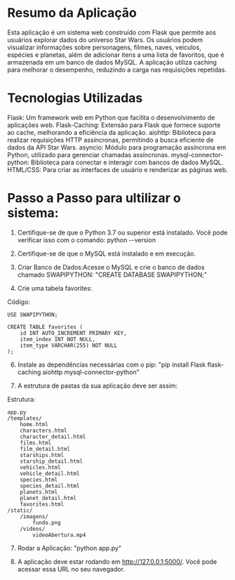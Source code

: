 # Resumo da Aplicação
Esta aplicação é um sistema web construído com Flask que permite aos usuários explorar dados do universo Star Wars. Os usuários podem visualizar informações sobre personagens, filmes, naves, veículos, espécies e planetas, além de adicionar itens a uma lista de favoritos, que é armazenada em um banco de dados MySQL. A aplicação utiliza caching para melhorar o desempenho, reduzindo a carga nas requisições repetidas.

# Tecnologias Utilizadas
Flask: Um framework web em Python que facilita o desenvolvimento de aplicações web.
Flask-Caching: Extensão para Flask que fornece suporte ao cache, melhorando a eficiência da aplicação.
aiohttp: Biblioteca para realizar requisições HTTP assíncronas, permitindo a busca eficiente de dados da API Star Wars.
asyncio: Módulo para programação assíncrona em Python, utilizado para gerenciar chamadas assíncronas.
mysql-connector-python: Biblioteca para conectar e interagir com bancos de dados MySQL.
HTML/CSS: Para criar as interfaces de usuário e renderizar as páginas web.

# Passo a Passo para ultilizar o sistema:
 1. Certifique-se de que o Python 3.7 ou superior está instalado. Você pode verificar isso com o comando: python --version
    
 2. Certifique-se de que o MySQL está instalado e em execução.
 
 3. Criar Banco de Dados:Acesse o MySQL e crie o banco de dados chamado SWAPIPYTHON: "CREATE DATABASE SWAPIPYTHON;"
    
 4. Crie uma tabela favorites:

Código:

    USE SWAPIPYTHON;

    CREATE TABLE favorites (
        id INT AUTO_INCREMENT PRIMARY KEY,
        item_index INT NOT NULL,
        item_type VARCHAR(255) NOT NULL
    );


6. Instale as dependências necessárias com o pip: "pip install Flask flask-caching aiohttp mysql-connector-python"
   
7. A estrutura de pastas da sua aplicação deve ser assim:

Estrutura:

    app.py 
    /templates/
        home.html
        characters.html
        character_detail.html
        films.html
        film_detail.html
        starships.html
        starship_detail.html
        vehicles.html
        vehicle_detail.html
        species.html
        species_detail.html
        planets.html
        planet_detail.html
        favorites.html
    /static/
        /imagens/
            fundo.png
        /videos/
            videoAbertura.mp4
            

7. Rodar a Aplicação: "python app.py"
   
8. A aplicação deve estar rodando em http://127.0.0.1:5000/. Você pode acessar essa URL no seu navegador.
